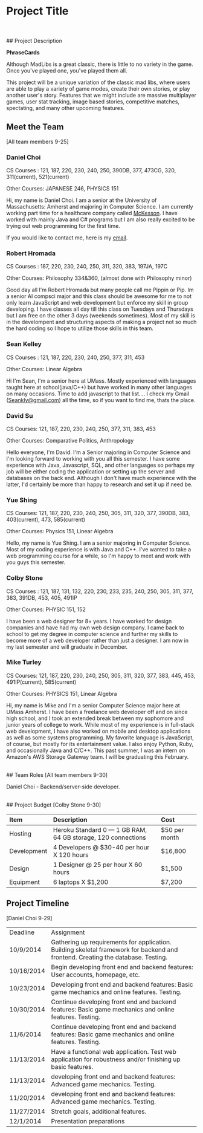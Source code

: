 # Project Title
<br>

<br>
## Project Description
<p><b>PhraseCards</b></p>
<p>Although MadLibs is a great classic, there is little to no variety in the game. Once you've played one, you've played them all.</p>
<p>This project will be a unique variation of the classic mad libs, where users are able to play a variety of game modes, create their own stories, or play another user's story. Features that we might include are massive multiplayer games, user stat tracking, image based stories, competitive matches, spectating, and many other upcoming features.</p>

## Meet the Team
[All team members 9-25]
### Daniel Choi

CS Courses : 121, 187, 220, 230, 240, 250, 390DB, 377, 473CG, 320, 311(current), 521(current)

Other Courses: JAPANESE 246, PHYSICS 151

Hi, my name is Daniel Choi. I am a senior at the University of Massachusetts: Amherst and majoring in Computer Science. I am currently working part time for a healthcare company called [McKesson](http://www.mckesson.com/). I have worked with mainly Java and C# programs but I am also really excited to be trying out web programming for the first time.

If you would like to contact me, here is my [email](mailto:dchoi@umass.edu).


### Robert Hromada

CS Courses : 187, 220, 230, 240, 250, 311, 320, 383, 197JA, 197C

Other Courses: Philosophy 334&360, (almost done with Philosophy minor)

Good day all I'm Robert Hromada but many people call me Pippin or Pip.  Im a senior AI compsci major and this class should be awesome for me to not only learn JavaScript and web development but enforce my skill in group developing.  I have classes all day till this class on Tuesdays and Thursdays but I am free on the other 3 days (weekends sometimes).  Most of my skill is in the develompent and structuring aspects of making a project not so much the hard coding so I hope to utilize those skills in this team.


### Sean Kelley

CS Courses : 121, 187, 220, 230, 240, 250, 377, 311, 453

Other Courses: Linear Algebra

Hi I'm Sean, I'm a senior here at UMass. Mostly experienced with languages taught here at school(java/C++) but have worked in many other languages on many occasions. Time to add javascript to that list.... I check my Gmail (Seankly@gmail.com) all the time, so if you want to find me, thats the place.


### David Su

CS Courses: 121, 187, 220, 230, 240, 250, 377, 311, 383, 453

Other Courses: Comparative Politics, Anthropology

Hello everyone, I'm David. I'm a Senior majoring in Computer Science and I'm looking forward to working with you all this semester. I have some experience with Java, Javascript, SQL, and other languages so perhaps my job will be either coding the application or setting up the server and databases on the back end. Although I don't have much experience with the latter, I'd certainly be more than happy to research and set it up if need be.

### Yue Shing

CS Courses: 121, 187, 220, 230, 240, 250, 305, 311, 320, 377, 390DB, 383, 403(current), 473, 585(current)

Other Courses: Physics 151, Linear Algebra

Hello, my name is Yue Shing. I am a senior majoring in Computer Science. Most of my coding experience is with Java and C++. I've wanted to take a web programming course for a while, so I'm happy to meet and work with you guys this semester.


### Colby Stone

CS Courses : 121, 187, 131, 132, 220, 230, 233, 235, 240, 250, 305, 311, 377, 383, 391DB, 453, 405, 491IP

Other Courses: PHYSIC 151, 152

I have been a web designer for 8+ years. I have worked for design companies and have had my own web design company. I came back to school to get my degree in computer science and further my skills to become more of a web developer rather than just a designer. I am now in my last semester and will graduate in December.


### Mike Turley

CS Courses: 121, 187, 220, 230, 240, 250, 305, 311, 320, 377, 383, 445, 453, 491IP(current), 585(current)

Other Courses: PHYSICS 151, Linear Algebra

Hi, my name is Mike and I'm a senior Computer Science major here at UMass Amherst.  I have been a freelance web developer off and on since high school, and I took an extended break between my sophomore and junior years of college to work.  While most of my experience is in full-stack web development, I have also worked on mobile and desktop applications as well as some systems programming.  My favorite language is JavaScript, of course, but mostly for its entertainment value.  I also enjoy Python, Ruby, and occasionally Java and C/C++.  This past summer, I was an intern on Amazon's AWS Storage Gateway team.  I will be graduating this February.

<br>
## Team Roles
[All team members 9-30]

<p>Daniel Choi - Backend/server-side developer.  </p>

<br>
## Project Budget
[Colby Stone 9-30]

| Item           | Description     | Cost    |
| :------------- | :------------- | :------ |
| Hosting       | Heroku  Standard 0 — 1 GB RAM, 64 GB storage, 120 connections       | $50 per month |
| Development  | 4 Developers @ $30-40 per hour X 120 hours | $16,800 |
| Design | 1 Designer @ 25 per hour X 60 hours | $1,500 |
| Equipment | 6 laptops X $1,200  | $7,200 |





## Project Timeline
[Daniel Choi 9-29]
<table>
    <tr>
        <td>Deadline</td>
        <td>Assignment</td>
    </tr>
    <tr>
        <td>10/9/2014</td>
        <td>Gathering up requirements for application.
            Building skeletal framework for backend and frontend. Creating the database. Testing.
        </td>
    </tr>
    <tr>
        <td>10/16/2014</td>
        <td>
            Begin developing front end and backend features: User accounts, homepage, etc.
        </td>
    </tr>
    <tr>
        <td>10/23/2014</td>
        <td>
        Developing front end and backend features: Basic game mechanics and online features. Testing.
        </td>
    </tr>
    <tr>
        <td>10/30/2014</td>
        <td>Continue developing front end and backend features: Basic game mechanics and online features. Testing.</td>
    </tr>
    <tr>
        <td>11/6/2014</td>
        <td>Continue developing front end and backend features: Basic game mechanics and online features. Testing.</td>
    </tr>
      <tr>
        <td>11/13/2014</td>
        <td>Have a functional web application. Test web application for robustness and/or finishing up basic features.</td>
    </tr>
    <tr>
        <td>11/13/2014</td>
        <td>developing front end and backend features: Advanced game mechanics.
        Testing.</td>
    </tr>
    <tr>
        <td>11/20/2014</td>
        <td>developing front end and backend features: Advanced game mechanics.
        Testing.</td>
    </tr>
    <tr>
        <td>11/27/2014</td>
        <td>Stretch goals, additional features.</td>
    </tr>
      <tr>
        <td>12/1/2014</td>
        <td>Presentation preparations</td>
    </tr>
</table>
